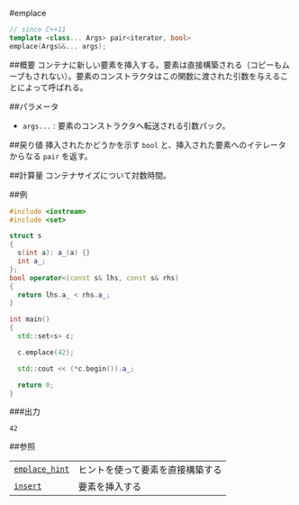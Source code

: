 #emplace
```cpp
// since C++11
template <class... Args> pair<iterator, bool>
emplace(Args&&... args);
```

##概要
コンテナに新しい要素を挿入する。要素は直接構築される（コピーもムーブもされない）。要素のコンストラクタはこの関数に渡された引数を与えることによって呼ばれる。


##パラメータ
- `args...` : 要素のコンストラクタへ転送される引数パック。


##戻り値
挿入されたかどうかを示す `bool` と、挿入された要素へのイテレータからなる `pair` を返す。


##計算量
コンテナサイズについて対数時間。


##例
```cpp
#include <iostream>
#include <set>

struct s
{
  s(int a): a_(a) {}
  int a_;
};
bool operator<(const s& lhs, const s& rhs)
{
  return lhs.a_ < rhs.a_;
}

int main()
{
  std::set<s> c;

  c.emplace(42);

  std::cout << (*c.begin()).a_;

  return 0;
}
```

###出力
```
42
```

##参照

| | |
|---------------------------------------------------------------------------------------------------|----------------------------------------------|
| [`emplace_hint`](./emplace_hint.md) | ヒントを使って要素を直接構築する |
| [`insert`](./insert.md) | 要素を挿入する |


